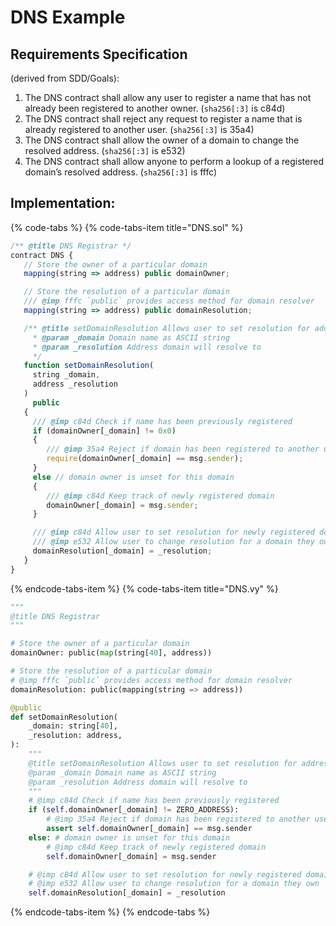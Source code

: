 # DNS Example

## Requirements Specification  <a id="docs-internal-guid-9d3cc77f-0456-331f-7125-1385d39651a5"></a>

\(derived from SDD/Goals\):

1. The DNS contract shall allow any user to register a name that has not already been registered to another owner. \(`sha256[:3]` is c84d\)
2. The DNS contract shall reject any request to register a name that is already registered to another user. \(`sha256[:3]` is 35a4\)
3. The DNS contract shall allow the owner of a domain to change the resolved address. \(`sha256[:3]` is e532\)
4. The DNS contract shall allow anyone to perform a lookup of a registered domain’s resolved address. \(`sha256[:3]` is fffc\)

## Implementation:  <a id="docs-internal-guid-bc5fbce9-0457-3f17-6421-28ed7079afd5"></a>

{% code-tabs %}
{% code-tabs-item title="DNS.sol" %}
```javascript
/** @title DNS Registrar */
contract DNS {
   // Store the owner of a particular domain
   mapping(string => address) public domainOwner;

   // Store the resolution of a particular domain
   /// @imp fffc `public` provides access method for domain resolver
   mapping(string => address) public domainResolution;

   /** @title setDomainResolution Allows user to set resolution for address
     * @param _domain Domain name as ASCII string
     * @param _resolution Address domain will resolve to
     */
   function setDomainResolution(
     string _domain,
     address _resolution
   )
     public
   {
     /// @imp c84d Check if name has been previously registered
     if (domainOwner[_domain] != 0x0)
     {
        /// @imp 35a4 Reject if domain has been registered to another user
        require(domainOwner[_domain] == msg.sender);
     }
     else // domain owner is unset for this domain
     {
        /// @imp c84d Keep track of newly registered domain
        domainOwner[_domain] = msg.sender;
     }

     /// @imp c84d Allow user to set resolution for newly registered domain
     /// @imp e532 Allow user to change resolution for a domain they own
     domainResolution[_domain] = _resolution;
   }
}
```
{% endcode-tabs-item %}
{% code-tabs-item title="DNS.vy" %}
```python
"""
@title DNS Registrar
"""

# Store the owner of a particular domain
domainOwner: public(map(string[40], address))

# Store the resolution of a particular domain
# @imp fffc `public` provides access method for domain resolver
domainResolution: public(mapping(string => address))

@public
def setDomainResolution(
    _domain: string[40],
    _resolution: address,
):
    """
    @title setDomainResolution Allows user to set resolution for address
    @param _domain Domain name as ASCII string
    @param _resolution Address domain will resolve to
    """
    # @imp c84d Check if name has been previously registered
    if (self.domainOwner[_domain] != ZERO_ADDRESS):
        # @imp 35a4 Reject if domain has been registered to another user
        assert self.domainOwner[_domain] == msg.sender
    else: # domain owner is unset for this domain
        # @imp c84d Keep track of newly registered domain
        self.domainOwner[_domain] = msg.sender

    # @imp c84d Allow user to set resolution for newly registered domain
    # @imp e532 Allow user to change resolution for a domain they own
    self.domainResolution[_domain] = _resolution
```
{% endcode-tabs-item %}
{% endcode-tabs %}


